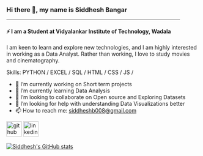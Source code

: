 ### Hi there 👋, my name is Siddhesh Bangar
<hr size="2" width="90%" color="yellow">

#### ⚡ I am a Student at Vidyalankar Institute of Technology, Wadala

I am keen to learn and explore new technologies, and I am highly interested in working as a Data Analyst. Rather than working, I love to study movies and cinematography.

Skills: PYTHON / EXCEL / SQL / HTML / CSS / JS / 

- 🔭 I’m currently working on Short term projects  
- 🌱 I’m currently learning Data Analysis 
- 👯 I’m looking to collaborate on Open source and Exploring Datasets 
- 🤔 I’m looking for help with understanding Data Visualizations better 
- 📫 How to reach me: siddheshb008@gmail.com 

[<img src='https://cdn.jsdelivr.net/npm/simple-icons@3.0.1/icons/github.svg' alt='github' height='40'>](https://github.com/SiddheshBangar)  [<img src='https://cdn.jsdelivr.net/npm/simple-icons@3.0.1/icons/linkedin.svg' alt='linkedin' height='40'>](https://www.linkedin.com/in/siddheshbangar/)  

[![Siddhesh's GitHub stats](https://github-readme-stats.vercel.app/api?username=SiddheshBangar)](https://github.com/anuraghazra/github-readme-stats)
